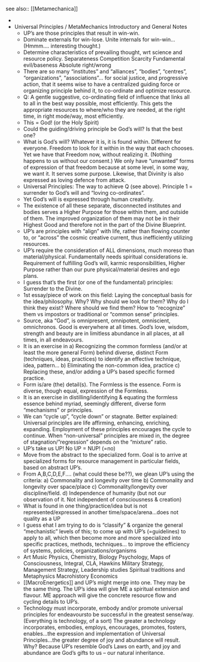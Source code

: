 see also:: [[Metamechanica]]

-
- Universal Principles / MetaMechanics
  Introductory and General Notes
	- UP’s are those principles that result in win-win.
	- Dominate externals for win-lose.
	  Unite internals for win-win...
	  (Hmmm.... interesting thought.)
	- Determine characteristics of prevailing thought, wrt science and resource policy.
	  Separateness
	  Competition
	  Scarcity
	  Fundamental evil/baseness
	  Absolute right/wrong
	- There are so many “institutes” and “alliances”, “bodies”, “centres”, “organizations”, “associations”... for social justice, and progressive action, that it seems wise to have a centralized guiding force or organizing principle behind it, to co-ordinate and optimize resource.
	- Q:
	  A gentle suggestive, co-ordinating field of influence that links all to all in the best way possible, most efficiently. This gets the appropriate resources to where/who they are needed, at the right time, in right mode/way, most efficiently.
	- This = God! (or the Holy Spirit)
	- Could the guiding/driving principle be God’s will? Is that the best one?
	- What is God’s will? Whatever it is, it is found within. Different for everyone. Freedom to look for it within in the way that each chooses.
	  Yet we have that Freedom now, without realizing it. (Nothing happens to us without our consent.) We only have “unwanted” forms of expression of that freedom because at some level, in some way, we want it. It serves some purpose. Likewise, that Divinity is also expressed as loving defence from attack.
	- Universal Principles:
	  The way to achieve Q (see above).
	  Principle 1 = surrender to God’s will and “loving co-ordinates”.
	- Yet God’s will is expressed through human creativity.
	- The existence of all these separate, disconnected institutes and bodies serves a Higher Purpose for those within them, and outside of them. The improved organization of them may not be in their Highest Good and therefore not in the part of the Divine Blueprint.
	- UP’s are principles with “align” with life, rather than flowing counter to, or “across” the cosmic creative current, thus inefficiently utilizing resources.
	- UP’s require the consideration of ALL dimensions, much moreso than material/physical. Fundamentally needs spiritual considerations ie. Requirement of fulfilling God’s will, karmic responsibilities, Higher Purpose rather than our pure physical/material desires and ego plans.
	- I guess that’s the first (or one of the fundamental) principles:
	  Surrender to the Divine.
	- 1st essay/piece of work on this field:
	  Laying the conceptual basis for the idea/philosophy.
	  Why? 
	  Why should we look for them?
	  Why do I think they exist?
	  Where should we find them?
	  How to “recognize” them vs impostors or traditional or “common sense” principles.
	- Source, aka “God”, is omnipresent, omnipotent, omniscient, omnichronos. Good is everywhere at all times. God’s love, wisdom, strength and beauty are in limitless abundance in all places, at all times, in all endeavours.
	- It is an exercise in 
	  a)	Recognizing the common formless (and/or at least the more general Form) behind diverse, distinct Form (techniques, ideas, practices) to identify an effective technique, idea, pattern...
	  b)	Eliminating the non-common idea, practice
	  c)	Replacing these, and/or adding a UP’s based specific formed practice.
	- Form is/are (the) detail(s). The Formless is the essence. Form is diverse, though equal, expression of the Formless.
	- It is an exercise in distilling/identifying & equating the formless essence behind myriad, seemingly different, diverse form “mechanisms” or principles.
	- We can “cycle up”, “cycle down” or stagnate.
	  Better explained:
	  Universal principles are life affirming, enhancing, enriching, expanding. Employment of these principles encourages the cycle to continue.
	  When “non-universal” principles are mixed in, the degree of stagnation/”regression” depends on the “mixture” ratio.
	- UP’s take us UP!
	  No UP = NUP! (=no)
	- Move from the abstract to the specialized form.
	  Goal is to arrive at specialized forms for resource management in particular fields, based on abstract UP’s.
	- From A,B,C,D,E,F.... (what could these be??), we glean UP’s using the criteria:
	  a)	Commonality and longevity over time
	  b)	Commonality and longevity over space/place
	  c)	Commonality/longevity over discipline/field.
	  d)	Independence of humanity (but not our observation of it. Not independent of consciousness & creation)
	- What is found in one thing/practice/idea but is not represented/expressed in another time/space/arena...does not quality as a UP
	- I guess ehat I am trying to do is “classify” & organize the general “mechanistic” levels of this; to come up with UP’s (=guidelines) to apply to all, which then become more and more specialized into specific practices, methods, techniques... to improve the efficiency of systems, policies, organizations/organisms
	- Art
	  Music
	  Physics, Chemistry, Biology
	  Psychology, Maps of Consciousness, Integral, CLA, Hawkins
	  Military Strategy, Management Strategy, Leadership studies
	  Spiritual traditions and Metaphysics
	  Macrohistory
	  Economics
	- [[MacroEnergetics]] and UP’s might merge into one. They may be the same thing.
	  The UP’s idea will give ME a spiritual extension and flavour.
	  ME approach will give the concrete resource flow and cycling details to UP’s.
	- Technology must incorporate, embody and/or promote universal principles for endeavoursto be successful in the greatest sense/way.
	  (Everything is technology, of a sort)
	  The greater a technology incorporates, embodies, employs, encourages, promotes, fosters, enables...the expression and implementation of Universal Principles...the greater degree of joy and abundance will result. Why? Because UP’s resemble God’s Laws on earth, and joy and abundance are God’s gifts to us – our natural inheritance.